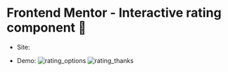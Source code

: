 # Frontend Mentor - Interactive rating component :1234:
- Site: 

- Demo: ![rating_options](https://user-images.githubusercontent.com/90734834/179404084-40a8a35b-ffb0-4ee1-b0d1-34c3b00abd61.png)
![rating_thanks](https://user-images.githubusercontent.com/90734834/179404087-606e660f-9565-454a-a7b7-d71e7cac1a5e.png)
